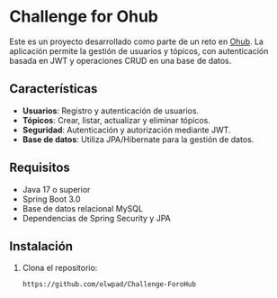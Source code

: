 # Challenge for Ohub

Este es un proyecto desarrollado como parte de un reto en [Ohub](https://github.com/olwpad/Challenge-ForoHub). La aplicación permite la gestión de usuarios y tópicos, con autenticación basada en JWT y operaciones CRUD en una base de datos.

## Características

- **Usuarios**: Registro y autenticación de usuarios.
- **Tópicos**: Crear, listar, actualizar y eliminar tópicos.
- **Seguridad**: Autenticación y autorización mediante JWT.
- **Base de datos**: Utiliza JPA/Hibernate para la gestión de datos.

## Requisitos

- Java 17 o superior
- Spring Boot 3.0
- Base de datos relacional MySQL
- Dependencias de Spring Security y JPA

## Instalación

1. Clona el repositorio:

   ```bash
   https://github.com/olwpad/Challenge-ForoHub
